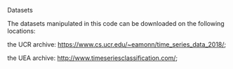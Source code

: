 Datasets

The datasets manipulated in this code can be downloaded on the following locations:

the UCR archive: https://www.cs.ucr.edu/~eamonn/time_series_data_2018/;

the UEA archive: http://www.timeseriesclassification.com/;
